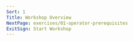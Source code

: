 ```yaml
---
Sort: 1
Title: Workshop Overview
NextPage: exercises/01-operator-prerequisites
ExitSign: Start Workshop
---
```

